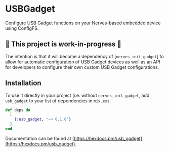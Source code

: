 # USBGadget

Configure USB Gadget functions on your Nerves-based embedded device using
ConfigFS.

## 🚨 This project is work-in-progress 🚨

The intention is that it will become a dependency of [`nerves_init_gadget`] to
allow for automatic configuration of USB Gadget devices as well as an API for
developers to configure their own custom USB Gadget configurations.

[nerves_init_gadget]: https://github.com/nerves-project/nerves_init_gadget

## Installation

To use it directly in your project (i.e. without `nerves_init_gadget`, add
`usb_gadget` to your list of dependencies in `mix.exs`:

```elixir
def deps do
  [
    {:usb_gadget, "~> 0.1.0"}
  ]
end
```

Documentation can be found at
[https://hexdocs.pm/usb_gadget](https://hexdocs.pm/usb_gadget).

